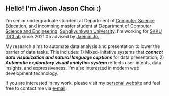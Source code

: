 ## Hello! I'm Jiwon Jason Choi :)

I'm senior undergraduate stundent at Department of [Computer Science Education](https://comedu.skku.edu), and incomning master student at Department of [Computer Science and Engineering](https://sw.skku.edu), [Sungkyunkwan University](https://skku.edu/). I'm working for [SKKU IDCLab](https://idclab.skku.edu/) since 2021.05 advised by [Jaemin Jo.](https://github.com/e-)

 
My research aims to automate data analysis and presentation to lower the barrier of data tasks. This includes: 1) Mixed-initative systems that ***connect data visualization and natural language captions*** for data presentation; 2) ***Automatic exploratory visual analytics system*** reflects user intents, data insights, and expressiveness. I'm also interested in modern web development technology.

If you are interested in my work, please visit my [personal website](https://jasonchoi.dev) and feel free to contact me via [e-mail](mailto://jasonchoi3@g.skku.edu). 
